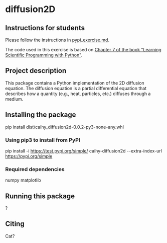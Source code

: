 # diffusion2D

## Instructions for students

Please follow the instructions in [pypi_exercise.md](https://github.com/Simulation-Software-Engineering/Lecture-Material/blob/main/03_building_and_packaging/pypi_exercise.md).

The code used in this exercise is based on [Chapter 7 of the book "Learning Scientific Programming with Python"](https://scipython.com/book/chapter-7-matplotlib/examples/the-two-dimensional-diffusion-equation/).

## Project description

This package contains a Python implementation of the 2D diffusion equation. The diffusion equation is a partial
differential equation that describes how a quantity (e.g., heat, particles, etc.) diffuses
through a medium.

## Installing the package

pip install dist\caihy_diffusion2d-0.0.2-py3-none-any.whl

### Using pip3 to install from PyPI

pip install -i https://test.pypi.org/simple/ caihy-diffusion2d --extra-index-url https://pypi.org/simple

### Required dependencies

numpy
matplotlib

## Running this package

?

## Citing

Cat?